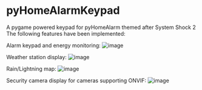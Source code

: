 # pyHomeAlarmKeypad
A pygame powered keypad for pyHomeAlarm themed after System Shock 2
The following features have been implemented:

Alarm keypad and energy monitoring:
![image](https://github.com/dividebysandwich/pyHomeAlarmKeypad/assets/23048489/6bd1a13e-2ed5-4fa1-9b53-148e214ed818)

Weather station display:
![image](https://github.com/dividebysandwich/pyHomeAlarmKeypad/assets/23048489/4c1e4d20-960d-4f76-9a02-fae3a5035e19)

Rain/Lightning map:
![image](https://github.com/dividebysandwich/pyHomeAlarmKeypad/assets/23048489/56115c2d-e73e-481b-b037-a7b2a8f1b3aa)

Security camera display for cameras supporting ONVIF:
![image](https://github.com/dividebysandwich/pyHomeAlarmKeypad/assets/23048489/673f2ce2-3cd8-47b7-85a7-0c9a074b2822)


